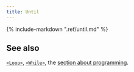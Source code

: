 ```yaml
---
title: Until
---
```

{% include-markdown ".ref/until.md" %}


## See also

[`<Loop>`](loop.md), [`<While>`](while.md), the [section about programming](../../manual/programming/index.md).
